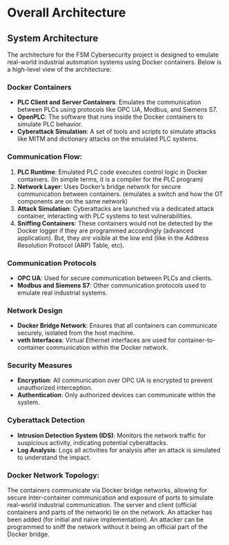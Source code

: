# Overall Architecture

## System Architecture

The architecture for the FSM Cybersecurity project is designed to emulate real-world industrial automation systems using Docker containers. Below is a high-level view of the architecture:

### Docker Containers

- **PLC Client and Server Containers**: Emulates the communication between PLCs using protocols like OPC UA, Modbus, and Siemens S7.
- **OpenPLC**: The software that runs inside the Docker containers to simulate PLC behavior.
- **Cyberattack Simulation**: A set of tools and scripts to simulate attacks like MITM and dictionary attacks on the emulated PLC systems.

### Communication Flow:
1. **PLC Runtime**: Emulated PLC code executes control logic in Docker containers. (In simple terms, it is a compiler for the PLC program)
2. **Network Layer**: Uses Docker’s bridge network for secure communication between containers. (emulates a switch and how the OT components are on the same network)
3. **Attack Simulation**: Cyberattacks are launched via a dedicated attack container, interacting with PLC systems to test vulnerabilities.
4. **Sniffing Containers**: These containers would not be detected by the Docker logger if they are programmed accordingly (advanced application). But, they _are_ visible at the low end (like in the Address Resolution Protocol (ARP) Table, etc). 

### Communication Protocols

- **OPC UA**: Used for secure communication between PLCs and clients.
- **Modbus and Siemens S7**: Other communication protocols used to emulate real industrial systems.

### Network Design

- **Docker Bridge Network**: Ensures that all containers can communicate securely, isolated from the host machine.
- **veth Interfaces**: Virtual Ethernet interfaces are used for container-to-container communication within the Docker network.

### Security Measures

- **Encryption**: All communication over OPC UA is encrypted to prevent unauthorized interception.
- **Authentication**: Only authorized devices can communicate within the system.

### Cyberattack Detection

- **Intrusion Detection System (IDS)**: Monitors the network traffic for suspicious activity, indicating potential cyberattacks.
- **Log Analysis**: Logs all activities for analysis after an attack is simulated to understand the impact.

### Docker Network Topology:
The containers communicate via Docker bridge networks, allowing for secure inter-container communication and exposure of ports to simulate real-world industrial communication. The server and client (official containers and parts of the network) lie on the network. An attacker has been added (for initial and naive implementation). An attacker can be programmed to sniff the network without it being an official part of the Docker bridge.